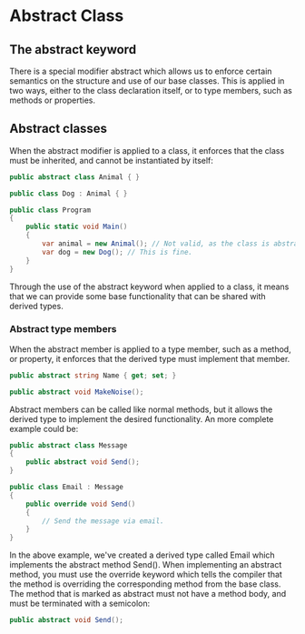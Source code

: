 # Abstract Class

## The abstract keyword

There is a special modifier abstract which allows us to enforce certain semantics on the structure and use of our base classes. This is applied in two ways, either to the class declaration itself, or to type members, such as methods or properties.

## Abstract classes

When the abstract modifier is applied to a class, it enforces that the class must be inherited, and cannot be instantiated by itself:

```cs
public abstract class Animal { }

public class Dog : Animal { }

public class Program
{
    public static void Main()
    {
        var animal = new Animal(); // Not valid, as the class is abstract
        var dog = new Dog(); // This is fine.   
    }   
}
```

Through the use of the abstract keyword when applied to a class, it means that we can provide some base functionality that can be shared with derived types.

### Abstract type members

When the abstract member is applied to a type member, such as a method, or property, it enforces that the derived type must implement that member.

```cs
public abstract string Name { get; set; }

public abstract void MakeNoise();
```

Abstract members can be called like normal methods, but it allows the derived type to implement the desired functionality. An more complete example could be:

```cs
public abstract class Message
{
    public abstract void Send();
}

public class Email : Message
{
    public override void Send()
    {
        // Send the message via email.
    }   
}
```

In the above example, we've created a derived type called Email which implements the abstract method Send(). When implementing an abstract method, you must use the override keyword which tells the compiler that the method is overriding the corresponding method from the base class. The method that is marked as abstract must not have a method body, and must be terminated with a semicolon:

```cs
public abstract void Send();
```
